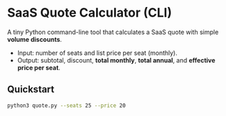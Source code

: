 # SaaS Quote Calculator (CLI)

A tiny Python command-line tool that calculates a SaaS quote with simple **volume discounts**.

- Input: number of seats and list price per seat (monthly).
- Output: subtotal, discount, **total monthly**, **total annual**, and **effective price per seat**.

## Quickstart

```bash
python3 quote.py --seats 25 --price 20

